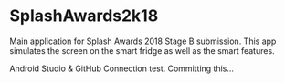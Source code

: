 # SplashAwards2k18

Main application for Splash Awards 2018 Stage B submission.
This app simulates the screen on the smart fridge as well as the smart features.

Android Studio & GitHub Connection test. Committing this...
